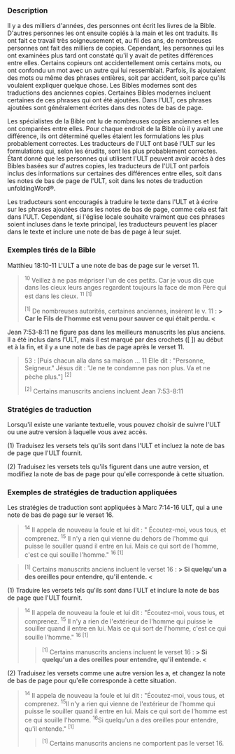 ### Description

Il y a des milliers d'années, des personnes ont écrit les livres de la Bible. D'autres personnes les ont ensuite copiés à la main et les ont traduits. Ils ont fait ce travail très soigneusement et, au fil des ans, de nombreuses personnes ont fait des milliers de copies. Cependant, les personnes qui les ont examinées plus tard ont constaté qu'il y avait de petites différences entre elles. Certains copieurs ont accidentellement omis certains mots, ou ont confondu un mot avec un autre qui lui ressemblait. Parfois, ils ajoutaient des mots ou même des phrases entières, soit par accident, soit parce qu'ils voulaient expliquer quelque chose. Les Bibles modernes sont des traductions des anciennes copies. Certaines Bibles modernes incluent certaines de ces phrases qui ont été ajoutées. Dans l'ULT, ces phrases ajoutées sont généralement écrites dans des notes de bas de page.

Les spécialistes de la Bible ont lu de nombreuses copies anciennes et les ont comparées entre elles. Pour chaque endroit de la Bible où il y avait une différence, ils ont déterminé quelles étaient les formulations les plus probablement correctes. Les traducteurs de l'ULT ont basé l'ULT sur les formulations qui, selon les érudits, sont les plus probablement correctes. Étant donné que les personnes qui utilisent l'ULT peuvent avoir accès à des Bibles basées sur d'autres copies, les traducteurs de l'ULT ont parfois inclus des informations sur certaines des différences entre elles, soit dans les notes de bas de page de l'ULT, soit dans les notes de traduction unfoldingWord®.

Les traducteurs sont encouragés à traduire le texte dans l'ULT et à écrire sur les phrases ajoutées dans les notes de bas de page, comme cela est fait dans l'ULT. Cependant, si l'église locale souhaite vraiment que ces phrases soient incluses dans le texte principal, les traducteurs peuvent les placer dans le texte et inclure une note de bas de page à leur sujet.

### Exemples tirés de la Bible

Matthieu 18:10-11 L'ULT a une note de bas de page sur le verset 11.

> <sup>10</sup> Veillez à ne pas mépriser l'un de ces petits. Car je vous dis que dans les cieux leurs anges regardent toujours la face de mon Père qui est dans les cieux. <sup>11</sup> <sup>[1]</sup>
>
> <sup>[1]</sup> De nombreuses autorités, certaines anciennes, insèrent le v. 11 : **> Car le Fils de l'homme est venu pour sauver ce qui était perdu. <**

Jean 7:53-8:11 ne figure pas dans les meilleurs manuscrits les plus anciens. Il a été inclus dans l'ULT, mais il est marqué par des crochets ([ ]) au début et à la fin, et il y a une note de bas de page après le verset 11.

> 53 : [Puis chacun alla dans sa maison ... 11 Elle dit : "Personne, Seigneur." Jésus dit : "Je ne te condamne pas non plus. Va et ne pèche plus."\] <sup>[2]</sup>
>
> <sup>[2]</sup> Certains manuscrits anciens incluent Jean 7:53-8:11

### Stratégies de traduction

Lorsqu'il existe une variante textuelle, vous pouvez choisir de suivre l'ULT ou une autre version à laquelle vous avez accès.

(1) Traduisez les versets tels qu'ils sont dans l'ULT et incluez la note de bas de page que l'ULT fournit.

(2) Traduisez les versets tels qu'ils figurent dans une autre version, et modifiez la note de bas de page pour qu'elle corresponde à cette situation.

### Exemples de stratégies de traduction appliquées

Les stratégies de traduction sont appliquées à Marc 7:14-16 ULT, qui a une note de bas de page sur le verset 16.

> <sup>14</sup> Il appela de nouveau la foule et lui dit : " Écoutez-moi, vous tous, et comprenez. <sup>15</sup> Il n'y a rien qui vienne du dehors de l'homme qui puisse le souiller quand il entre en lui. Mais ce qui sort de l'homme, c'est ce qui souille l'homme." <sup>16 [1]</sup>

> <sup>[1]</sup> Certains manuscrits anciens incluent le verset 16 : **> Si quelqu'un a des oreilles pour entendre, qu'il entende. <**

(1) Traduire les versets tels qu'ils sont dans l'ULT et inclure la note de bas de page que l'ULT fournit.

> <sup>14</sup> Il appela de nouveau la foule et lui dit : "Écoutez-moi, vous tous, et comprenez. <sup>15</sup> Il n'y a rien de l'extérieur de l'homme qui puisse le souiller quand il entre en lui. Mais ce qui sort de l'homme, c'est ce qui souille l'homme." <sup>16 [1]</sup>
>
> > <sup>[1]</sup> Certains manuscrits anciens incluent le verset 16 : **> Si quelqu'un a des oreilles pour entendre, qu'il entende. <**

(2) Traduisez les versets comme une autre version les a, et changez la note de bas de page pour qu'elle corresponde à cette situation.

> <sup>14</sup> Il appela de nouveau la foule et lui dit : "Écoutez-moi, vous tous, et comprenez. <sup>15</sup>Il n'y a rien qui vienne de l'extérieur de l'homme qui puisse le souiller quand il entre en lui. Mais ce qui sort de l'homme est ce qui souille l'homme. <sup>16</sup>Si quelqu'un a des oreilles pour entendre, qu'il entende." <sup>[1]</sup>
>
> > <sup>[1]</sup> Certains manuscrits anciens ne comportent pas le verset 16.
